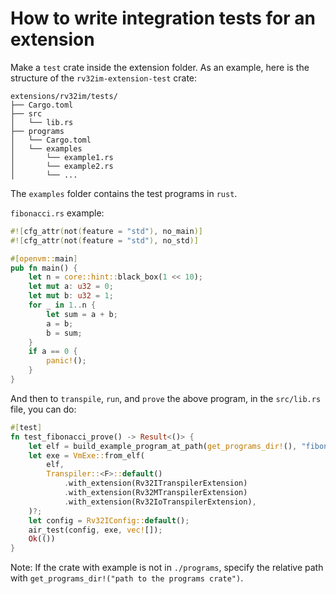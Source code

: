 # How to write integration tests for an extension

Make a `test` crate inside the extension folder. As an example, here is the structure of the `rv32im-extension-test` crate:

```
extensions/rv32im/tests/
├── Cargo.toml
├── src
│   └── lib.rs
├── programs
│   └── Cargo.toml
│   └── examples
│       └── example1.rs
│       └── example2.rs
│       └── ...
```

The `examples` folder contains the test programs in `rust`. 

`fibonacci.rs` example:
```rust
#![cfg_attr(not(feature = "std"), no_main)]
#![cfg_attr(not(feature = "std"), no_std)]

#[openvm::main]
pub fn main() {
    let n = core::hint::black_box(1 << 10);
    let mut a: u32 = 0;
    let mut b: u32 = 1;
    for _ in 1..n {
        let sum = a + b;
        a = b;
        b = sum;
    }
    if a == 0 {
        panic!();
    }
}
```


And then to `transpile`, `run`, and `prove` the above program, in the `src/lib.rs` file, you can do:

```rust
#[test]
fn test_fibonacci_prove() -> Result<()> {
    let elf = build_example_program_at_path(get_programs_dir!(), "fibonacci")?;
    let exe = VmExe::from_elf(
        elf,
        Transpiler::<F>::default()
            .with_extension(Rv32ITranspilerExtension)
            .with_extension(Rv32MTranspilerExtension)
            .with_extension(Rv32IoTranspilerExtension),
    )?;
    let config = Rv32IConfig::default();
    air_test(config, exe, vec![]);
    Ok(())
}
```

Note: If the crate with example is not in `./programs`, specify the relative path with `get_programs_dir!("path to the programs crate")`. 
